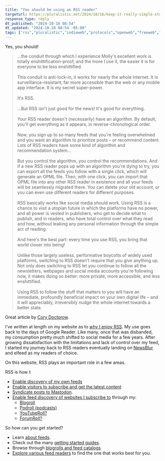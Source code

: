 ```yaml
---
title: "You should be using an RSS reader"
targeturl: https://pluralistic.net/2024/10/16/keep-it-really-simple-stupid/#read-receipts-are-you-kidding-me-seriously-fuck-that-noise
response_type: reply
dt_published: "2024-10-18 08:54"
dt_updated: "2024-10-18 08:54 -05:00"
tags: ["rss","pluralistic","indieweb","protocols","openweb","freeweb","internet","smallweb"]
---
```


Yes, you should!

> ...the conduit through which I experience Molly's excellent work is totally enshittification-proof, and the more I use it, the easier it is for everyone to be less enshittified.  
> </br>
> This conduit is anti-lock-in, it works for nearly the whole internet. It is surveillance-resistant, far more accessible than the web or any mobile app interface. It is my secret super-power.  
> </br>
> It's RSS.  
> <br>
> ...But RSS isn't just good for the news! It's good for everything.  
> </br>
> Your RSS reader doesn't (necessarily) have an algorithm. By default, you'll get everything as it appears, in reverse-chronological order.  
> </br>
> Now, you sign up to so many feeds that you're feeling overwhelmed and you want an algorithm to prioritize posts – or recommend content. Lots of RSS readers have some kind of algorithm and recommendation system...  
> </br>
> But you control the algorithm, you control the recommendations. And if a new RSS reader pops up with an algorithm you're dying to try, you can export all the feeds you follow with a single click, which will generate an OPML file. Then, with one click, you can import that OPML file into any other RSS reader in existence and all your feeds will be seamlessly migrated there. You can delete your old account, or you can even use different readers for different purposes.  
> </br>
> RSS basically works like social media should work. Using RSS is a chance to visit a utopian future in which the platforms have no power, and all power is vested in publishers, who get to decide what to publish, and in readers, who have total control over what they read and how, without leaking any personal information through the simple act of reading.  
> </br>
> And here's the best part: every time you use RSS, you bring that world closer into being!  
> </br>
> Unlike those largely useless, performative boycotts of widely used platforms, switching to RSS doesn't require that you give anything up. Not only does switching to RSS let you continue to follow all the newsletters, webpages and social media accounts you're following now, it makes doing so better: more private, more accessible, and less enshittified.  
> </br>
> Using RSS to follow the stuff that matters to you will have an immediate, profoundly beneficial impact on your own digital life – and it will appreciably, irreversibly nudge the whole internet towards a better state.

Great article by [Cory Doctorow](https://craphound.com/bio/). 

I've written at length on my website as to [why I enjoy RSS](/posts/rediscovering-rss-user-freedom). My use goes back to the days of Google Reader. Like many, once that was disbanded, my consumption pretty much shifted to social media for a few years. After growing dissatisfaction with the limitations and lack of control over my feed, I started my journey back to RSS readers eventually landing on [NewsBlur](/notes/subscribed-to-1042-feeds-newsblur) and elfeed as my readers of choice. 

On this website, RSS plays an important role in a few areas. 

RSS is how I:

- [Enable discovery of my own feeds](/notes/website-feeds-opml/)
- [Enable visitors to subscribe and get the latest content](/feed)
- [Syndicate posts to Mastodon](/posts/rss-to-mastodon-posse-azure-logic-apps).
- [Enable feed discovery of websites I subscribe to](/notes/blogroll-discovery-implemented/) through my:
    - [Blogroll](/collections/blogroll/)
    - [Podroll (podcasts)](/collections/podroll/)
    - [YouTubeRoll?](/collections/youtube/)
    - [ForumRoll?](/collections/forums/)

So how can you get started?

- Learn [about feeds](https://aboutfeeds.com/).
- Check out the many [getting started guides](https://matthiasott.com/notes/we-love-rss).
- Browse through [blogrolls and feed catalogs](https://blogroll.club/)
- [Explore various feed readers](https://www.theverge.com/24036427/rss-feed-reader-best) to find the one that works best for you.